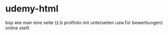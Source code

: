 # udemy-html
bsp wie man eine seite (z.b protfolio mit unterseiten usw.für bewerbungen) online stellt 
